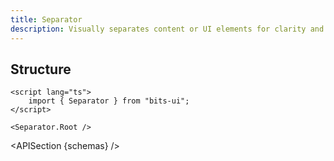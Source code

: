 ```yaml
---
title: Separator
description: Visually separates content or UI elements for clarity and organization.
---
```


<script>
	import { APISection, ComponentPreview, SeparatorDemo } from '@/components/index.js'
	export let schemas;
</script>

<ComponentPreview name="separator-demo" comp="Separator">

<SeparatorDemo slot="preview" />

</ComponentPreview>

## Structure

```svelte
<script lang="ts">
	import { Separator } from "bits-ui";
</script>

<Separator.Root />
```

<APISection {schemas} />
